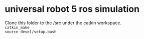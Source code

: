 # universal robot 5 ros simulation  
Clone this folder to the /src under the catkin workspace.  
``catkin_make``  
``source devel/setup.bash``
